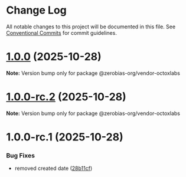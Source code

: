 # Change Log

All notable changes to this project will be documented in this file.
See [Conventional Commits](https://conventionalcommits.org) for commit guidelines.

# [1.0.0](https://github.com/zerobias-org/vendor/compare/@zerobias-org/vendor-octoxlabs@1.0.0-rc.2...@zerobias-org/vendor-octoxlabs@1.0.0) (2025-10-28)

**Note:** Version bump only for package @zerobias-org/vendor-octoxlabs





# [1.0.0-rc.2](https://github.com/zerobias-org/vendor/compare/@zerobias-org/vendor-octoxlabs@1.0.0-rc.1...@zerobias-org/vendor-octoxlabs@1.0.0-rc.2) (2025-10-28)

**Note:** Version bump only for package @zerobias-org/vendor-octoxlabs





# 1.0.0-rc.1 (2025-10-28)


### Bug Fixes

* removed created date ([28b11cf](https://github.com/zerobias-org/vendor/commit/28b11cf2563e9cdadd4b1dc83edd60d2fcd01df0))
